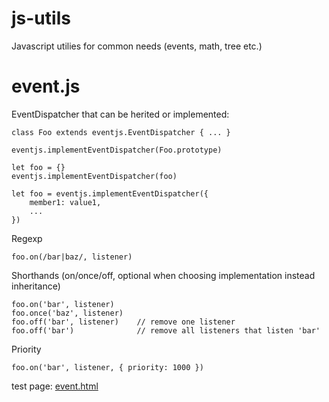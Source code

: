 # js-utils
Javascript utilies for common needs (events, math, tree etc.)

# event.js
EventDispatcher that can be herited or implemented:
	
	class Foo extends eventjs.EventDispatcher { ... }
	 
	eventjs.implementEventDispatcher(Foo.prototype)

	let foo = {}
	eventjs.implementEventDispatcher(foo)
	 
	let foo = eventjs.implementEventDispatcher({
		member1: value1,
		...
	})

Regexp

	foo.on(/bar|baz/, listener)

Shorthands (on/once/off, optional when choosing implementation instead inheritance) 

	foo.on('bar', listener)
	foo.once('baz', listener)
	foo.off('bar', listener)    // remove one listener
	foo.off('bar')              // remove all listeners that listen 'bar'

Priority

	foo.on('bar', listener, { priority: 1000 })

test page: [event.html](http://htmlpreview.github.io/?https://github.com/jniac/js-utils/blob/master/test/event.html)  
